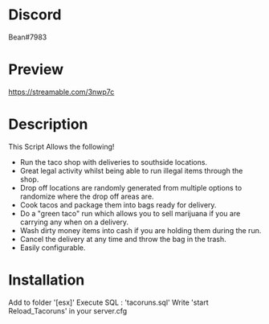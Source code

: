 # Discord
Bean#7983

# Preview
https://streamable.com/3nwp7c

# Description
This Script Allows the following! 

- Run the taco shop with deliveries to southside locations.
- Great legal activity whilst being able to run illegal items through the shop.
- Drop off locations are randomly generated from multiple options to randomize where the drop off areas are.
- Cook tacos and package them into bags ready for delivery.
- Do a "green taco" run which allows you to sell marijuana if you are carrying any when on a delivery.
- Wash dirty money items into cash if you are holding them during the run.
- Cancel the delivery at any time and throw the bag in the trash.
- Easily configurable.

# Installation
Add to folder '[esx]'
Execute SQL : 'tacoruns.sql'
Write 'start Reload_Tacoruns' in your server.cfg
